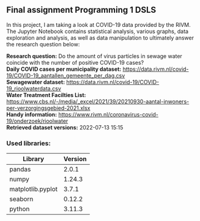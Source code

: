 ## Final assignment Programming 1 DSLS

In this project, I am taking a look at COVID-19 data provided by the RIVM. The Jupyter Notebook contains statistical analysis, various graphs, data exploration and analysis, as well as data manipulation to ultimately answer the research question below:

**Research question:** Do the amount of virus particles in sewage water coincide with the number of positive COVID-19 cases? \
**Daily COVID cases per municipality dataset:** https://data.rivm.nl/covid-19/COVID-19_aantallen_gemeente_per_dag.csv \
**Sewagewater dataset:** https://data.rivm.nl/covid-19/COVID-19_rioolwaterdata.csv \
**Water Treatment Facilties List:** https://www.cbs.nl/-/media/_excel/2021/39/20210930-aantal-inwoners-per-verzorgingsgebied-2021.xlsx \
**Handy information:** https://www.rivm.nl/coronavirus-covid-19/onderzoek/rioolwater \
**Retrieved dataset versions:** 2022-07-13 15:15

### Used libraries:

| Library           | Version |
| ----------------- | ------- |
| pandas            | 2.0.1   |
| numpy             | 1.24.3  |
| matplotlib.pyplot | 3.7.1   |
| seaborn           | 0.12.2  |
| python            | 3.11.3  |
